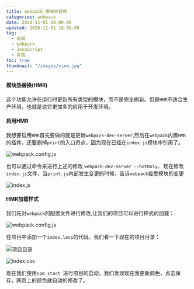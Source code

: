 ```yaml
---
title: webpack-模块热替换
categories: webpack
date: 2020-11-01 10:00:00
updated: 2020-11-01 10:00:00
tag:
  - 前端
  - webpack
  - JavaScript
  - 实践
toc: true
thumbnail: "/images/view.jpg"
---
```

#### 模块热替换(HMR)
这个功能允许在运行时更新所有类型的模块，而不是完全刷新。但是`HMR`不适合生产环境，也就是说它更加多的应用于开发环境。
<!--more-->
#### 启用HMR
我想要启用`HMR`首先要做的就是更新`webpack-dev-server`,然后在`webpack`内置`HMR`的插件，还要删掉`print`的入口奇点，因为现在已经在`index.js`模块中引用了。

![webpack.config.js](https://upload-images.jianshu.io/upload_images/13681871-cabd16fa62def6c2.png?imageMogr2/auto-orient/strip%7CimageView2/2/w/1240)

也可以通过命令来进行上述的修改 `webpack-dev-server --hotOnly。`
现在修改`index.js`文件，当`print.js`内部发生变更的时候，告诉`webpack`接受模块的变更

![index.js](https://upload-images.jianshu.io/upload_images/13681871-7e361f721b3db99b.png?imageMogr2/auto-orient/strip%7CimageView2/2/w/1240)


#### HMR加载样式

我们先对`webpack`的配置文件进行修改,让我们的项目可以进行样式的加载：

![webpack.config.js](https://upload-images.jianshu.io/upload_images/13681871-1bb5fbcb47afd59a.png?imageMogr2/auto-orient/strip%7CimageView2/2/w/1240)

在项目中添加一个`index.less`的代码。我们看一下现在的项目目录：

![项目目录](https://upload-images.jianshu.io/upload_images/13681871-f2ed5d560d4ab4fc.png?imageMogr2/auto-orient/strip%7CimageView2/2/w/1240)

![index.css](https://upload-images.jianshu.io/upload_images/13681871-2b525dab1807cac8.png?imageMogr2/auto-orient/strip%7CimageView2/2/w/1240)

现在我们使用`npm start `进行项目的启动，我们发现现在我更新颜色，点击保存，网页上的颜色就自动的修改了。












